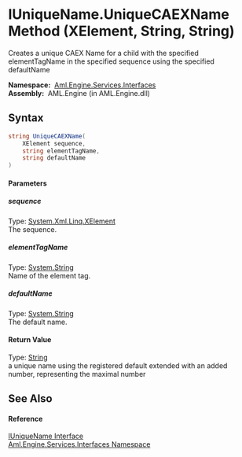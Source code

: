 IUniqueName.UniqueCAEXName Method (XElement, String, String)
============================================================
Creates a unique CAEX Name for a child with the specified elementTagName in the specified sequence using the specified defaultName

  **Namespace:**  [Aml.Engine.Services.Interfaces][1]  
  **Assembly:**  AML.Engine (in AML.Engine.dll)

Syntax
------

```csharp
string UniqueCAEXName(
	XElement sequence,
	string elementTagName,
	string defaultName
)
```

#### Parameters

##### *sequence*
Type: [System.Xml.Linq.XElement][2]  
The sequence.

##### *elementTagName*
Type: [System.String][3]  
Name of the element tag.

##### *defaultName*
Type: [System.String][3]  
The default name.

#### Return Value
Type: [String][3]  
 a unique name using the registered default extended with an added number, representing the maximal number 

See Also
--------

#### Reference
[IUniqueName Interface][4]  
[Aml.Engine.Services.Interfaces Namespace][1]  

[1]: ../README.md
[2]: https://docs.microsoft.com/dotnet/api/system.xml.linq.xelement
[3]: https://docs.microsoft.com/dotnet/api/system.string
[4]: README.md
[5]: https://www.automationml.org
[6]: ../../icons/logoShade.png